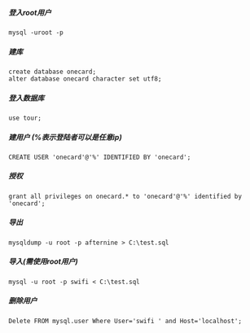 ##### 登入root用户
    mysql -uroot -p
 
##### 建库
    create database onecard;
    alter database onecard character set utf8;
 
##### 登入数据库
    use tour;
 
##### 建用户 (%表示登陆者可以是任意ip)
    CREATE USER 'onecard'@'%' IDENTIFIED BY 'onecard';
 
##### 授权
    grant all privileges on onecard.* to 'onecard'@'%' identified by 'onecard';
 
##### 导出
    mysqldump -u root -p afternine > C:\test.sql
 
##### 导入(需使用root用户)
    mysql -u root -p swifi < C:\test.sql

##### 删除用户
    Delete FROM mysql.user Where User='swifi ' and Host='localhost';